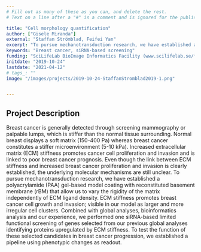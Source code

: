 ```yaml
---
# Fill out as many of these as you can, and delete the rest.
# Text on a line after a "#" is a comment and is ignored for the published page.

title: "Cell morphology quantification"
author: ["Gisele Miranda"]
external: "Staffan Strömblad, Feifei Yan"
excerpt: "To pursue mechanotransduction research, we have established a polyacrylamide (PAA) gel-based model coating with reconstituted basement membrane (rBM) that allow us to vary the rigidity of the matrix independently of ECM ligand density. "
keywords: "Breast cancer, siRNA-based screening"
funding: "SciLifeLab BioImage Informatics Facility (www.scilifelab.se/facilities/bioimage-informatics)"
initdate: "2019-10-24"
lastdate: "2021-04-12"
# tags_: ""
image: "/images/projects/2019-10-24-StaffanStromblad2019-1.png"


---
```


## Project Description
Breast cancer is generally detected through screening mammography or palpable lumps, which is stiffer than the normal tissue surrounding. Normal breast displays a soft matrix (150-400 Pa) whereas breast cancer constitutes a stiffer microenvironment (5-10 kPa). Increased extracellular matrix (ECM) stiffness promotes cancer cell proliferation and invasion and is linked to poor breast cancer prognosis. Even though the link between ECM stiffness and increased breast cancer proliferation and invasion is clearly established, the underlying molecular mechanisms are still unclear. To pursue mechanotransduction research, we have established a polyacrylamide (PAA) gel-based model coating with reconstituted basement membrane (rBM) that allow us to vary the rigidity of the matrix independently of ECM ligand density. ECM stiffness promotes breast cancer cell growth and invasion; visible in our model as larger and more irregular cell clusters. Combined with global analyses, bioinformatics analysis and our experience, we performed one siRNA-based limited functional screening of genes selected from our previous global analyses identifying proteins upregulated by ECM stiffness. To test the function of these selected candidates in breast cancer progression, we established a pipeline using phenotypic changes as readout.